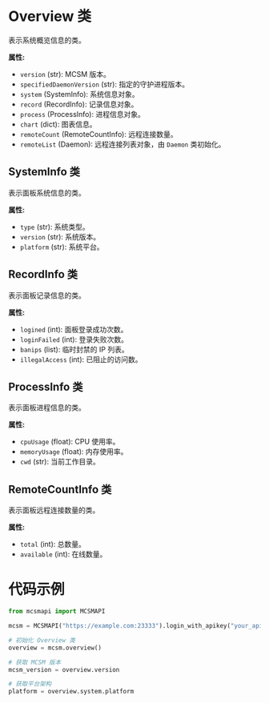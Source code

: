 # Overview 类

表示系统概览信息的类。

**属性:**

- `version` (str): MCSM 版本。
- `specifiedDaemonVersion` (str): 指定的守护进程版本。
- `system` (SystemInfo): 系统信息对象。
- `record` (RecordInfo): 记录信息对象。
- `process` (ProcessInfo): 进程信息对象。
- `chart` (dict): 图表信息。
- `remoteCount` (RemoteCountInfo): 远程连接数量。
- `remoteList` (Daemon): 远程连接列表对象，由 `Daemon` 类初始化。

## SystemInfo 类

表示面板系统信息的类。

**属性:**

- `type` (str): 系统类型。
- `version` (str): 系统版本。
- `platform` (str): 系统平台。

## RecordInfo 类

表示面板记录信息的类。

**属性:**

- `logined` (int): 面板登录成功次数。
- `loginFailed` (int): 登录失败次数。
- `banips` (list): 临时封禁的 IP 列表。
- `illegalAccess` (int): 已阻止的访问数。

## ProcessInfo 类

表示面板进程信息的类。

**属性:**

- `cpuUsage` (float): CPU 使用率。
- `memoryUsage` (float): 内存使用率。
- `cwd` (str): 当前工作目录。

## RemoteCountInfo 类

表示面板远程连接数量的类。

**属性:**

- `total` (int): 总数量。
- `available` (int): 在线数量。

# 代码示例

```python
from mcsmapi import MCSMAPI

mcsm = MCSMAPI("https://example.com:23333").login_with_apikey("your_apikey")

# 初始化 Overview 类
overview = mcsm.overview()

# 获取 MCSM 版本
mcsm_version = overview.version

# 获取平台架构
platform = overview.system.platform
```
